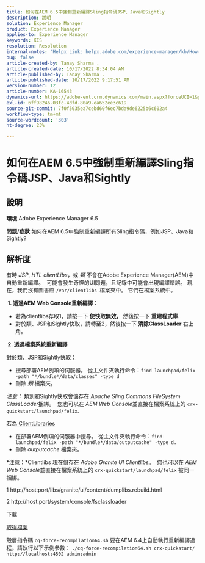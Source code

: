 ```yaml
---
title: 如何在AEM 6.5中強制重新編譯Sling指令碼JSP、Java和Sightly
description: 說明
solution: Experience Manager
product: Experience Manager
applies-to: Experience Manager
keywords: KCS
resolution: Resolution
internal-notes: 'Helpx Link: helpx.adobe.com/experience-manager/kb/How-to-force-a-recompilation-of-all-Sling-scripts-jsps-java-sightly-on-AEM-6-4.html'
bug: false
article-created-by: Tanay Sharma .
article-created-date: 10/17/2022 8:34:04 AM
article-published-by: Tanay Sharma .
article-published-date: 10/17/2022 9:17:51 AM
version-number: 12
article-number: KA-16543
dynamics-url: https://adobe-ent.crm.dynamics.com/main.aspx?forceUCI=1&pagetype=entityrecord&etn=knowledgearticle&id=3e907074-f64d-ed11-bba2-0022480868ff
exl-id: 6ff98246-03fc-4dfd-80a9-ea652ee3c619
source-git-commit: 7f0f5035ea7cebd60f6ec7bda9de6225b6c602a4
workflow-type: tm+mt
source-wordcount: '303'
ht-degree: 23%

---
```


# 如何在AEM 6.5中強制重新編譯Sling指令碼JSP、Java和Sightly

## 說明

<b>環境</b>
Adobe Experience Manager 6.5


<b>問題/症狀</b>
如何在AEM 6.5中強制重新編譯所有Sling指令碼，例如JSP、Java和Sightly?


## 解析度


有時 *JSP*, *HTL clientLibs*，或 *類* 不會在Adobe Experience Manager(AEM)中自動重新編譯。  可能會發生奇怪的UI問題，且記錄中可能會出現編譯錯誤。 現在，我們沒有圖書館 `/var/clientlibs `檔案夾中。 它們在檔案系統中。

<b> 1. 透過AEM Web Console重新編譯：</b>

- 若為clientlibs存取1，請按一下 <b>使快取無效，</b> 然後按一下 <b>重建程式庫</b>.
- 對於類、JSP和Sightly快取，請轉至2，然後按一下 <b>清除ClassLoader</b> 右上角。


<b> 2. 透過檔案系統重新編譯</b>

<u>對於類、JSP和Sightly快取：</u>

- 搜尋部署AEM例項的伺服器。 從主文件夾執行命令：`find launchpad/felix -path "*/bundle*/data/classes" -type d`
- 刪除 *類* 檔案夾。


*注意：* 類別和Sightly快取會儲存在 *Apache Sling Commons FileSystem ClassLoader*&#x200B;捆綁。  您也可以在 *AEM Web Console*&#x200B;並直接在檔案系統上的 `crx-quickstart/launchpad/felix`.



<u>若為 ClientLibraries</u>

- 在部署AEM例項的伺服器中搜尋。 從主文件夾執行命令：`find launchpad/felix -path "*/bundle*/data/outputcache" -type d.`
- 刪除 *outputcache* 檔案夾。


*注意：*Clientlibs 現在儲存在 *Adobe Granite UI Clientlibs*。  您也可以在 *AEM Web Console*&#x200B;並直接在檔案系統上的 `crx-quickstart/launchpad/felix` 被同一捆綁。



1 http://host:port/libs/granite/ui/content/dumplibs.rebuild.html

2 http://host:port/system/console/fsclassloader



下載

[取得檔案](https://helpx.adobe.com/content/dam/help/en/experience-manager/kb/How-to-force-a-recompilation-of-all-Sling-scripts-jsps-java-sightly-on-AEM-6-4/_jcr_content/main-pars/download_section/download-1/cq-force-recompilation64.zip "cq-force-recompilation64.zip")

殼層指令碼 `cq-force-recompilation64.sh` 要在AEM 6.4上自動執行重新編譯過程，請執行以下示例參數： `./cq-force-recompilation64.sh crx-quickstart/ http://localhost:4502 admin:admin`
